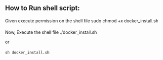 ## How to Run shell script:
####
Given execute permission on the shell file
    sudo chmod +x docker_install.sh
#### 
Now, Execute the shell file
    ./docker_install.sh

or
####
    sh docker_install.sh
